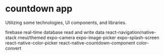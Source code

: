 # countdown app

Utilizing some technologies, UI components, and libraries. 

firebase
real-time database
read and write data
react-navigation/native-stack
rneui/themed
expo-camera
expo-image-picker
expo-splash-screen
react-native-color-picker
react-native-countdown-component
color-convert
